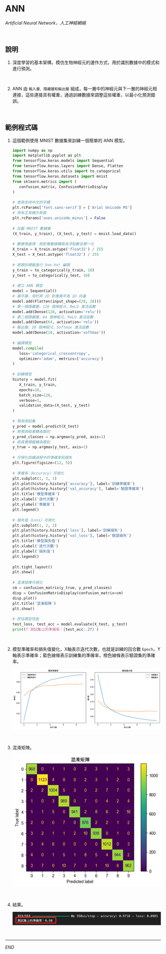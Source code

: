 # ANN

_Artificial Neural Network，人工神經網絡_

<br>

## 說明

1. 深度學習的基本架構，模仿生物神經元的運作方式，用於識別數據中的模式和進行預測。

<br>

2. ANN 由 `輸入層、隱藏層和輸出層` 組成，每一層中的神經元與下一層的神經元相連接，這些連接具有權重，通過訓練數據來調整這些權重，以最小化預測錯誤。

<br>

## 範例程式碼

1. 這個範例使用 MNIST 數據集來訓練一個簡單的 ANN 模型。

   ```python
   import numpy as np
   import matplotlib.pyplot as plt
   from tensorflow.keras.models import Sequential
   from tensorflow.keras.layers import Dense, Flatten
   from tensorflow.keras.utils import to_categorical
   from tensorflow.keras.datasets import mnist
   from sklearn.metrics import (
      confusion_matrix, ConfusionMatrixDisplay
   )

   # 使用支持中文的字體
   plt.rcParams['font.sans-serif'] = ['Arial Unicode MS']
   # 用來正常顯示負號
   plt.rcParams['axes.unicode_minus'] = False

   # 加載 MNIST 數據集
   (X_train, y_train), (X_test, y_test) = mnist.load_data()

   # 數據預處理：將影像數據轉換為浮點數並歸一化
   X_train = X_train.astype('float32') / 255
   X_test = X_test.astype('float32') / 255

   # 將類別標籤進行 One-hot 編碼
   y_train = to_categorical(y_train, 10)
   y_test = to_categorical(y_test, 10)

   # 建立 ANN 模型
   model = Sequential()
   # 展平層，用於將 2D 影像展平為 1D 向量
   model.add(Flatten(input_shape=(28, 28)))
   # 第一個隱藏層，128 個神經元，ReLU 激活函數
   model.add(Dense(128, activation='relu'))
   # 第二個隱藏層，64 個神經元，ReLU 激活函數
   model.add(Dense(64, activation='relu'))
   # 輸出層，10 個神經元，Softmax 激活函數
   model.add(Dense(10, activation='softmax'))

   # 編譯模型
   model.compile(
      loss='categorical_crossentropy',
      optimizer='adam', metrics=['accuracy']
   )

   # 訓練模型
   history = model.fit(
      X_train, y_train, 
      epochs=10, 
      batch_size=128, 
      verbose=1, 
      validation_data=(X_test, y_test)
   )

   # 預測測試集
   y_pred = model.predict(X_test)
   # 將預測結果轉為類別
   y_pred_classes = np.argmax(y_pred, axis=1)
   # 將真實標籤轉為類別
   y_true = np.argmax(y_test, axis=1)

   # 可視化訓練過程中的準確率和損失
   plt.figure(figsize=(12, 5))

   # 準確率（Accuracy）可視化
   plt.subplot(1, 2, 1)
   plt.plot(history.history['accuracy'], label='訓練準確率')
   plt.plot(history.history['val_accuracy'], label='驗證準確率')
   plt.title('模型準確率')
   plt.xlabel('迭代次數')
   plt.ylabel('準確率')
   plt.legend()

   # 損失值（Loss）可視化
   plt.subplot(1, 2, 2)
   plt.plot(history.history['loss'], label='訓練損失')
   plt.plot(history.history['val_loss'], label='驗證損失')
   plt.title('模型損失值')
   plt.xlabel('迭代次數')
   plt.ylabel('損失值')
   plt.legend()

   plt.tight_layout()
   plt.show()

   # 混淆矩陣可視化
   cm = confusion_matrix(y_true, y_pred_classes)
   disp = ConfusionMatrixDisplay(confusion_matrix=cm)
   disp.plot()
   plt.title('混淆矩陣')
   plt.show()

   # 評估模型性能
   test_loss, test_acc = model.evaluate(X_test, y_test)
   print(f'測試集上的準確率：{test_acc:.2f}')
   ```

<br>

2. 模型準確率和損失值變化，X軸表示迭代次數，也就是訓練的回合數 `Epoch`，Y軸表示準確率；藍色線條表示訓練集的準確率，橙色線條表示驗證集的準確率。

   ![](images/img_12.png)

<br>

3. 混淆矩陣。

   ![](images/img_13.png)

<br>

4. 結果。

   ![](images/img_14.png)

<br>

___

_END_
